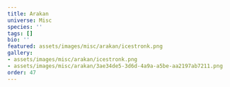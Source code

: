 ```yaml
---
title: Arakan
universe: Misc
species: ''
tags: []
bio: ''
featured: assets/images/misc/arakan/icestronk.png
gallery:
- assets/images/misc/arakan/icestronk.png
- assets/images/misc/arakan/3ae34de5-3d6d-4a9a-a5be-aa2197ab7211.png
order: 47
---
```


